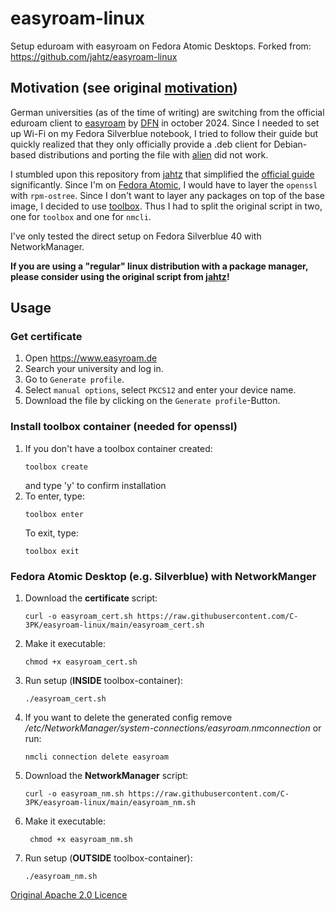 # easyroam-linux
Setup eduroam with easyroam on Fedora Atomic Desktops. Forked from: https://github.com/jahtz/easyroam-linux

## Motivation (see original [motivation](https://github.com/jahtz/easyroam-linux?tab=readme-ov-file#motivation))
German universities (as of the time of writing) are switching from the official eduroam client to [easyroam](https://www.easyroam.de) by [DFN](https://www.dfn.de/) in october 2024.
Since I needed to set up Wi-Fi on my Fedora Silverblue notebook, I tried to follow their guide but quickly realized that they only officially provide a .deb client for Debian-based distributions and porting the file with [alien](https://joeyh.name/code/alien/) did not work. 

I stumbled upon this repository from [jahtz](https://github.com/jahtz) that simplified the [official guide](https://doku.tid.dfn.de/de:eduroam:easyroam#installation_der_easyroam_app_auf_linux_geraeten_network_manager) significantly. Since I'm on [Fedora Atomic](https://fedoraproject.org/atomic-desktops/), I would have to layer the `openssl` with `rpm-ostree`. Since I don't want to layer any packages on top of the base image, I decided to use [toolbox](https://github.com/containers/toolbox). Thus I had to split the original script in two, one for `toolbox` and one for `nmcli`.

I've only tested the direct setup on Fedora Silverblue 40 with NetworkManager.

**If you are using a "regular" linux distribution with a package manager, please consider using the original script from [jahtz](https://github.com/jahtz/easyroam-linux)!**

## Usage
### Get certificate
1. Open https://www.easyroam.de
2. Search your university and log in.
3. Go to `Generate profile`.
4. Select `manual options`, select `PKCS12` and enter your device name.
5. Download the file by clicking on the `Generate profile`-Button.

### Install toolbox container (needed for openssl)
1. If you don't have a toolbox container created:
   ```
   toolbox create
   ```
   and type 'y' to confirm installation
2. To enter, type:
   ```
   toolbox enter
   ```
   To exit, type:
   ```
   toolbox exit
   ```

### Fedora Atomic Desktop (e.g. Silverblue) with NetworkManger
1. Download the **certificate** script:
    ```
    curl -o easyroam_cert.sh https://raw.githubusercontent.com/C-3PK/easyroam-linux/main/easyroam_cert.sh
    ```
2. Make it executable:
    ```
    chmod +x easyroam_cert.sh
    ```
3. Run setup (**INSIDE** toolbox-container):
    ```
    ./easyroam_cert.sh
    ```
4. If you want to delete the generated config remove _/etc/NetworkManager/system-connections/easyroam.nmconnection_ or run:
    ```
    nmcli connection delete easyroam
    ```
5. Download the **NetworkManager** script:
   ```
   curl -o easyroam_nm.sh https://raw.githubusercontent.com/C-3PK/easyroam-linux/main/easyroam_nm.sh
   ```
6. Make it executable:
   ```
    chmod +x easyroam_nm.sh
    ```
3. Run setup (**OUTSIDE** toolbox-container):
    ```
    ./easyroam_nm.sh
    ```
[Original Apache 2.0 Licence](https://github.com/jahtz/easyroam-linux/blob/main/LICENSE)

